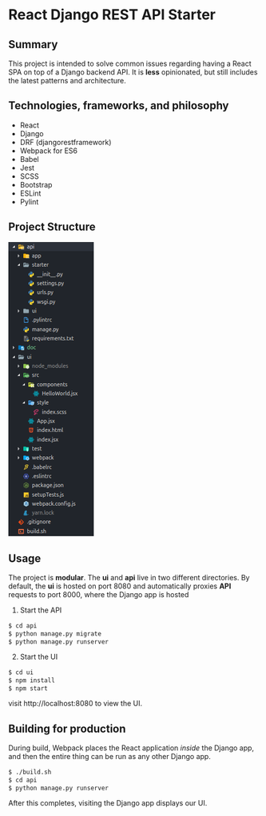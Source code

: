 # React Django REST API Starter
## Summary
This project is intended to solve common issues regarding having a React SPA on top of a Django backend API. It is **less** opinionated, but still includes the latest patterns and architecture.

## Technologies, frameworks, and philosophy
* React
* Django
* DRF (djangorestframework)
* Webpack for ES6
* Babel
* Jest
* SCSS
* Bootstrap
* ESLint
* Pylint


## Project Structure
![structure](doc/project_structure.png)

## Usage
The project is **modular**.  The **ui** and **api** live in two different directories. By default, the **ui** is hosted on port 8080 and automatically proxies **API** requests to port 8000, where the Django app is hosted

1. Start the API
```console
$ cd api
$ python manage.py migrate
$ python manage.py runserver
````

2. Start the UI
```console
$ cd ui
$ npm install
$ npm start
````
visit http://localhost:8080 to view the UI.


## Building for production
During build, Webpack places the React application *inside* the Django app, and then the entire thing can be run as any other Django app.

```console
$ ./build.sh
$ cd api
$ python manage.py runserver
```
After this completes, visiting the Django app displays our UI.
